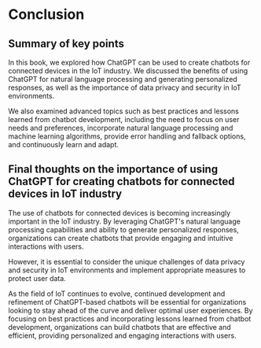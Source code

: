 # Conclusion

Summary of key points
---------------------

In this book, we explored how ChatGPT can be used to create chatbots for connected devices in the IoT industry. We discussed the benefits of using ChatGPT for natural language processing and generating personalized responses, as well as the importance of data privacy and security in IoT environments.

We also examined advanced topics such as best practices and lessons learned from chatbot development, including the need to focus on user needs and preferences, incorporate natural language processing and machine learning algorithms, provide error handling and fallback options, and continuously learn and adapt.

Final thoughts on the importance of using ChatGPT for creating chatbots for connected devices in IoT industry
-------------------------------------------------------------------------------------------------------------

The use of chatbots for connected devices is becoming increasingly important in the IoT industry. By leveraging ChatGPT's natural language processing capabilities and ability to generate personalized responses, organizations can create chatbots that provide engaging and intuitive interactions with users.

However, it is essential to consider the unique challenges of data privacy and security in IoT environments and implement appropriate measures to protect user data.

As the field of IoT continues to evolve, continued development and refinement of ChatGPT-based chatbots will be essential for organizations looking to stay ahead of the curve and deliver optimal user experiences. By focusing on best practices and incorporating lessons learned from chatbot development, organizations can build chatbots that are effective and efficient, providing personalized and engaging interactions with users.

